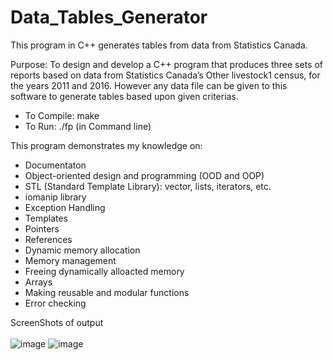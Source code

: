 # Data_Tables_Generator
This program in C++ generates tables from data from Statistics Canada. 

Purpose: To design and develop a C++ program that produces three sets of reports based on data from Statistics Canada’s Other livestock1 census, for the years 2011 and 2016.
However any data file can be given to this software to generate tables based upon given criterias.
* To Compile: make
* To Run: ./fp (in Command line) 

This program demonstrates my knowledge on: 
  * Documentaton
  * Object-oriented design and programming (OOD and OOP)
  * STL (Standard Template Library):  vector, lists, iterators, etc.
  * iomanip library
  * Exception Handling
  * Templates
  * Pointers
  * References
  * Dynamic memory allocation
  * Memory management
  * Freeing dynamically alloacted memory
  * Arrays
  * Making reusable and modular functions
  * Error checking
  
ScreenShots of output <br /><br />
![image](https://user-images.githubusercontent.com/29932763/137418795-ace899d8-44c0-4f7c-a7c8-145e77796d5c.png)
![image](https://user-images.githubusercontent.com/29932763/137418830-e5414f9a-2346-40c2-bb2c-615a569cc885.png)
